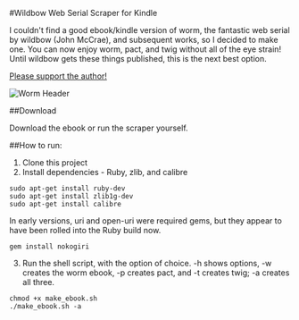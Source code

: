 #Wildbow Web Serial Scraper for Kindle

I couldn't find a good ebook/kindle version of worm, the fantastic web serial by wildbow (John McCrae), and subsequent works, so I decided to make one. You can now enjoy worm, pact, and twig without all of the eye strain! Until wildbow gets these things published, this is the next best option.

[Please support the author!](https://parahumans.wordpress.com/support/)

![Worm Header](http://parahumans.files.wordpress.com/2011/06/cityscape2.jpg)

##Download

Download the ebook or run the scraper yourself.

##How to run:

1. Clone this project
2. Install dependencies - Ruby, zlib, and calibre
  
  ```command
  sudo apt-get install ruby-dev
  sudo apt-get install zlib1g-dev
  sudo apt-get install calibre
  ```
  In early versions, uri and open-uri were required gems, but they appear to have been rolled into the Ruby build now. 
  ```command
  gem install nokogiri
  ```
3. Run the shell script, with the option of choice. -h shows options, -w creates the worm ebook, -p creates pact, and -t creates twig; -a creates all three.

  ```command
  chmod +x make_ebook.sh
  ./make_ebook.sh -a
  ```

